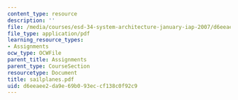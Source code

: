 ```yaml
---
content_type: resource
description: ''
file: /media/courses/esd-34-system-architecture-january-iap-2007/d6eeaee2da9e69b093eccf138c0f92c9_sailplanes.pdf
file_type: application/pdf
learning_resource_types:
- Assignments
ocw_type: OCWFile
parent_title: Assignments
parent_type: CourseSection
resourcetype: Document
title: sailplanes.pdf
uid: d6eeaee2-da9e-69b0-93ec-cf138c0f92c9
---
```

